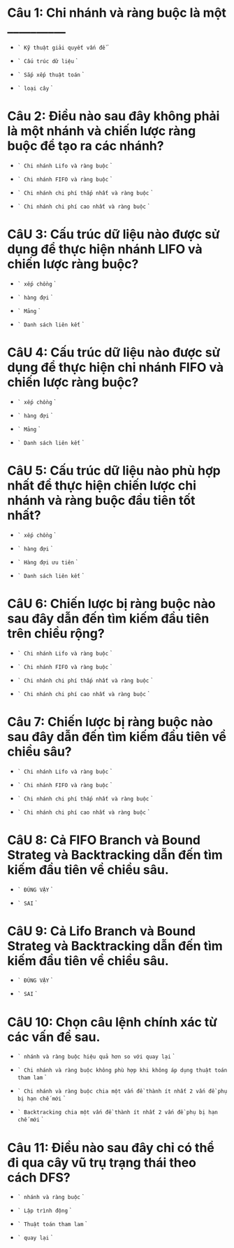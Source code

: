# Câu 1: Chi nhánh và ràng buộc là một __________

* `` `
  Kỹ thuật giải quyết vấn đề
  `` `

- `` `
  Cấu trúc dữ liệu
  `` `

- `` `
  Sắp xếp thuật toán
  `` `

- `` `
  loại cây
  `` `

# Câu 2: Điều nào sau đây không phải là một nhánh và chiến lược ràng buộc để tạo ra các nhánh?

- `` `
  Chi nhánh Lifo và ràng buộc
  `` `

- `` `
  Chi nhánh FIFO và ràng buộc
  `` `

- `` `
  Chi nhánh chi phí thấp nhất và ràng buộc
  `` `

* `` `
  Chi nhánh chi phí cao nhất và ràng buộc
  `` `

# CâU 3: Cấu trúc dữ liệu nào được sử dụng để thực hiện nhánh LIFO và chiến lược ràng buộc?

* `` `
  xếp chồng
  `` `

- `` `
  hàng đợi
  `` `

- `` `
  Mảng
  `` `

- `` `
  Danh sách liên kết
  `` `

# CâU 4: Cấu trúc dữ liệu nào được sử dụng để thực hiện chi nhánh FIFO và chiến lược ràng buộc?

- `` `
  xếp chồng
  `` `

* `` `
  hàng đợi
  `` `

- `` `
  Mảng
  `` `

- `` `
  Danh sách liên kết
  `` `

# CâU 5: Cấu trúc dữ liệu nào phù hợp nhất để thực hiện chiến lược chi nhánh và ràng buộc đầu tiên tốt nhất?

- `` `
  xếp chồng
  `` `

- `` `
  hàng đợi
  `` `

* `` `
  Hàng đợi ưu tiên
  `` `

- `` `
  Danh sách liên kết
  `` `

# CâU 6: Chiến lược bị ràng buộc nào sau đây dẫn đến tìm kiếm đầu tiên trên chiều rộng?

- `` `
  Chi nhánh Lifo và ràng buộc
  `` `

* `` `
  Chi nhánh FIFO và ràng buộc
  `` `

- `` `
  Chi nhánh chi phí thấp nhất và ràng buộc
  `` `

- `` `
  Chi nhánh chi phí cao nhất và ràng buộc
  `` `

# Câu 7: Chiến lược bị ràng buộc nào sau đây dẫn đến tìm kiếm đầu tiên về chiều sâu?

* `` `
  Chi nhánh Lifo và ràng buộc
  `` `

- `` `
  Chi nhánh FIFO và ràng buộc
  `` `

- `` `
  Chi nhánh chi phí thấp nhất và ràng buộc
  `` `

- `` `
  Chi nhánh chi phí cao nhất và ràng buộc
  `` `

# CâU 8: Cả FIFO Branch và Bound Strateg và Backtracking dẫn đến tìm kiếm đầu tiên về chiều sâu.

- `` `
  ĐÚNG VẬY
  `` `

* `` `
  SAI
  `` `

# CâU 9: Cả Lifo Branch và Bound Strateg và Backtracking dẫn đến tìm kiếm đầu tiên về chiều sâu.

* `` `
  ĐÚNG VẬY
  `` `

- `` `
  SAI
  `` `

# CâU 10: Chọn câu lệnh chính xác từ các vấn đề sau.

- `` `
  nhánh và ràng buộc hiệu quả hơn so với quay lại
  `` `

- `` `
  Chi nhánh và ràng buộc không phù hợp khi không áp dụng thuật toán tham lam
  `` `

* `` `
  Chi nhánh và ràng buộc chia một vấn đề thành ít nhất 2 vấn đề phụ bị hạn chế mới
  `` `

- `` `
  Backtracking chia một vấn đề thành ít nhất 2 vấn đề phụ bị hạn chế mới
  `` `

# Câu 11: Điều nào sau đây chỉ có thể đi qua cây vũ trụ trạng thái theo cách DFS?

- `` `
  nhánh và ràng buộc
  `` `

- `` `
  Lập trình động
  `` `

- `` `
  Thuật toán tham lam
  `` `

* `` `
  quay lại
  `` `